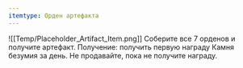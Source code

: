 ```yaml
---
itemtype: Орден артефакта
---
```

![[Temp/Placeholder_Artifact_Item.png]]
Соберите все 7 орденов и получите артефакт.
Получение: получить первую награду Камня безумия за день.
Не продавайте, пока не получите награду.

